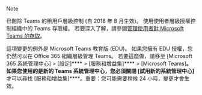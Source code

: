 > [!NOTE]
> 已刪除 Teams 的租用戶層級控制 (自 2018 年 8 月生效)。 使用使用者層級授權控制組織中的 Teams 存取權。 若要深入了解，請參閱[管理使用者對 Microsoft Teams 的存取](../user-access.md)。

這項變更的例外是 Microsoft Teams 教育版 (EDU)。 如果您擁有 EDU 授權，您仍然可以在 Office 365 組織層級管理 Teams。 若要這麼做，請移至 [Microsoft 365 系統管理中心] > [設定]****  >  [服務和增益集]****  >  [Microsoft Teams]****。 如果您使用的是新的 Teams 系統管理中心，您必須關閉 [試用新的系統管理中心]**** 才可以尋找 [服務和增益集]****。重要：您可能需要稍候 24 小時，變更才會生效。 
